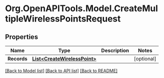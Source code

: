
# Org.OpenAPITools.Model.CreateMultipleWirelessPointsRequest

## Properties

Name | Type | Description | Notes
------------ | ------------- | ------------- | -------------
**Records** | [**List&lt;CreateWirelessPoint&gt;**](CreateWirelessPoint.md) |  | [optional] 

[[Back to Model list]](../README.md#documentation-for-models)
[[Back to API list]](../README.md#documentation-for-api-endpoints)
[[Back to README]](../README.md)

